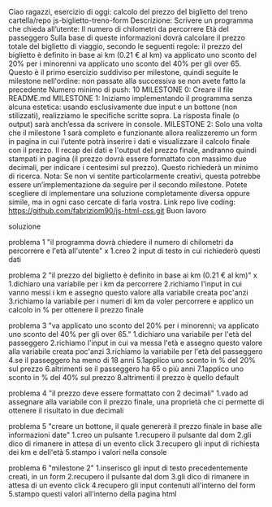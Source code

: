 Ciao ragazzi,
esercizio di oggi: calcolo del prezzo del biglietto del treno
cartella/repo js-biglietto-treno-form
Descrizione: Scrivere un programma che chieda all’utente:
Il numero di chilometri da percorrere
Età del passeggero Sulla base di queste informazioni dovrà calcolare il prezzo totale del biglietto di viaggio, secondo le seguenti regole:
il prezzo del biglietto è definito in base ai km (0.21 € al km)
va applicato uno sconto del 20% per i minorenni
va applicato uno sconto del 40% per gli over 65.
Questo è il primo esercizio suddiviso per milestone, quindi seguite le milestone nell'ordine: non passate alla successiva se non avete fatto la precedente
Numero minimo di push: 10
MILESTONE 0: Creare il file README.md
MILESTONE 1: Iniziamo implementando il programma senza alcuna estetica: usando esclusivamente due input e un bottone (non stilizzati), realizziamo le specifiche scritte sopra. La risposta finale (o output) sarà anch’essa da scrivere in console.
MILESTONE 2: Solo una volta che il milestone 1 sarà completo e funzionante allora realizzeremo un form in pagina in cui l’utente potrà inserire i dati e visualizzare il calcolo finale con il prezzo. Il recap dei dati e l'output del prezzo finale, andranno quindi stampati in pagina (il prezzo dovrà essere formattato con massimo due decimali, per indicare i centesimi sul prezzo). Questo richiederà un minimo di ricerca.
Nota: Se non vi sentite particolarmente creativi, questa potrebbe essere un’implementazione da seguire per il secondo milestone. Potete scegliere di implementare una soluzione completamente diversa oppure simile, ma in ogni caso cercate di farla vostra.
Link repo live coding: https://github.com/fabriziom90/js-html-css.git
Buon lavoro

soluzione 

problema 1 "il programma dovrà chiedere il numero di chilometri da percorrere e l'età all'utente" x
1.creo 2 input di testo in cui richiederò questi dati

problema 2 "il prezzo del biglietto è definito in base ai km (0.21 € al km)" x
1.dichiaro una variabile per i km da percorrere
2.richiamo l'input in cui vanno messi i km e assegno questo valore alla variabile creata poc'anzi
3.richiamo la variabile per i numeri di km da voler percorrere e applico un calcolo in % per ottenere il prezzo finale

problema 3 "va applicato uno sconto del 20% per i minorenni; va applicato uno sconto del 40% per gli over 65."
1.dichiaro una variabile per l'età del passeggero
2.richiamo l'input in cui va messa l'età e assegno questo valore alla variabile creata poc'anzi
3.richiamo la variabile per l'età del passeggero
4.se il passeggero ha meno di 18 anni
5.1applico uno sconto in % del 20% sul prezzo
6.altrimenti se il passeggero ha 65 o più anni
7.1applico uno sconto in % del 40% sul prezzo
8.altrimenti il prezzo è quello default

problema 4 "il prezzo deve essere formattato con 2 decimali"
1.vado ad assegnare alla variabile con il prezzo finale, una proprietà che ci permette di ottenere il risultato in due decimali

problema 5 "creare un bottone, il quale genererà il prezzo finale in base alle informazioni date"
1.creo un pulsante 
1.recupero il pulsante dal dom
2.gli dico di rimanere in attesa di un evento click
3.recupero gli input di richiesta dei km e dell'età
5.stampo i valori nella console

problema 6 "milestone 2"
1.inserisco gli input di testo precedentemente creati, in un form
2.recupero il pulsante dal dom
3.gli dico di rimanere in attesa di un evento click
4.recupero gli input contenuti all'interno del form
5.stampo questi valori all'interno della pagina html


